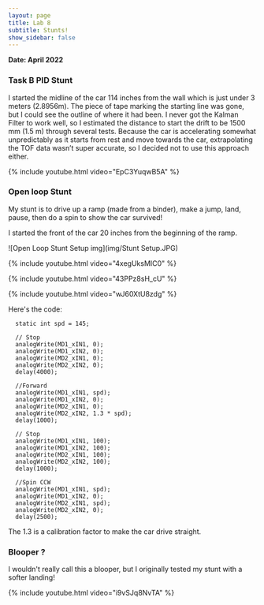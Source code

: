 ```yaml
---
layout: page
title: Lab 8
subtitle: Stunts!
show_sidebar: false
---
```


**Date: April 2022**

### Task B PID Stunt
I started the midline of the car 114 inches from the wall which is just under 3 meters (2.8956m). The piece of tape marking the starting line was gone, but I could see the outline of where it had been. I never got the Kalman Filter to work well, so I estimated the distance to start the drift to be 1500 mm (1.5 m) through several tests. Because the car is accelerating somewhat unpredictably as it starts from rest and move towards the car, extrapolating the TOF data wasn’t super accurate, so I decided not to use this approach either.


{% include youtube.html video="EpC3YuqwB5A" %}


### Open loop Stunt
My stunt is to drive up a ramp (made from a binder), make a jump, land, pause, then do a spin to show the car survived!

I started the front of the car 20 inches from the beginning of the ramp.

![Open Loop Stunt Setup img](img/Stunt Setup.JPG) 

{% include youtube.html video="4xegUksMIC0" %}


{% include youtube.html video="43PPz8sH_cU" %}


{% include youtube.html video="wJ60XtU8zdg" %}

Here's the code:
```
  static int spd = 145;

  // Stop
  analogWrite(MD1_xIN1, 0);
  analogWrite(MD1_xIN2, 0);
  analogWrite(MD2_xIN1, 0);
  analogWrite(MD2_xIN2, 0);
  delay(4000);

  //Forward
  analogWrite(MD1_xIN1, spd);
  analogWrite(MD1_xIN2, 0);
  analogWrite(MD2_xIN1, 0);
  analogWrite(MD2_xIN2, 1.3 * spd);
  delay(1000);

  // Stop
  analogWrite(MD1_xIN1, 100);
  analogWrite(MD1_xIN2, 100);
  analogWrite(MD2_xIN1, 100);
  analogWrite(MD2_xIN2, 100);
  delay(1000);

  //Spin CCW
  analogWrite(MD1_xIN1, spd);
  analogWrite(MD1_xIN2, 0);
  analogWrite(MD2_xIN1, spd);
  analogWrite(MD2_xIN2, 0);
  delay(2500);
```
The 1.3 is a calibration factor to make the car drive straight.

### Blooper ?
I wouldn't really call this a blooper, but I originally tested my stunt with a softer landing!

{% include youtube.html video="i9vSJq8NvTA" %}
